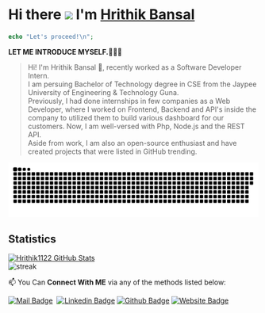 # Hi there <img src="https://media.giphy.com/media/hvRJCLFzcasrR4ia7z/giphy.gif" width="25px"> I'm [Hrithik Bansal](http://hrithikbansal.epizy.com)
```php
echo "Let's proceed!\n";
```
**LET ME INTRODUCE MYSELF.🧑🏻‍💻** <br>
> Hi! I'm Hrithik Bansal 👋, recently worked as a Software Developer Intern.
<br> I am persuing Bachelor of Technology degree in CSE from the Jaypee University of Engineering & Technology Guna.
<br> Previously, I had done internships in few companies as a Web Developer, where I worked on Frontend, Backend and API's inside the company to utilized them to build various dashboard for our customers. Now, I am well-versed with Php, Node.js and the REST API. 
<br> Aside from work, I am also an open-source enthusiast and have created projects that were listed in GitHub trending.<br>

<p align="center">
  <img src="https://github.com/Hrithik1122/Hrithik1122/blob/output/github-contribution-grid-snake.svg" alt="snake">
</p>

 ## Statistics
[![Hrithik1122 GitHub Stats](https://github-readme-stats.vercel.app/api?username=Hrithik1122&count_private=true&theme=midnight-purple&show_icons=true)](https://github.com/Hrithik1122)
<br>
![streak](https://github-readme-streak-stats.herokuapp.com/?user=hrithik1122&theme=highcontrast&hide_border=true&currStreakLabel=8e00d5&fire=fffff1&ring=8e00d7)

📫 You Can **Connect With ME** via any of the methods listed below:

[![Mail Badge](https://img.shields.io/badge/-Hrithikbansal1122-c0392b?style=flat&labelColor=c0392b&logo=gmail&logoColor=white)](mailto:hrithikbansal1122@gmail.com)&nbsp;
[![Linkedin Badge](https://img.shields.io/badge/-Hrithikban-blue?style=flat-square&logo=Linkedin&logoColor=white&link=https://www.linkedin.com/in/hrithikban/)](https://www.linkedin.com/in/hrithikban/)
[![Github Badge](https://img.shields.io/badge/-Hrithik1122-black?style=flat-square&logo=github&logoColor=white&link=https://github.com/hrithik1122/)](https://github.com/hrithik1122/)
[![Website Badge](https://img.shields.io/badge/-hrithikbansal.epizy.com-blue?style=flat-square&logo=google-chrome&logoColor=white&link=http://hrithikbansal.epizy.com/)](http://hrithikbansal.epizy.com/)
